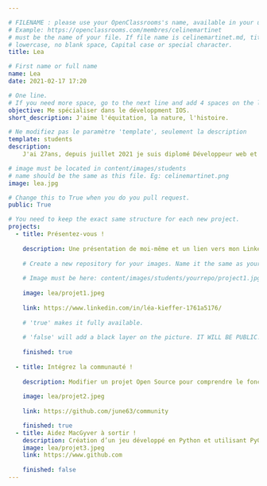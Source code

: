 ```yaml
---

# FILENAME : please use your OpenClassrooms's name, available in your url.
# Example: https://openclassrooms.com/membres/celinemartinet
# must be the name of your file. If file name is celinemartinet.md, title is celinemartinet.
# lowercase, no blank space, Capital case or special character.
title: Lea

# First name or full name
name: Lea
date: 2021-02-17 17:20

# One line.
# If you need more space, go to the next line and add 4 spaces on the left, as in 'description'.
objective: Me spécialiser dans le développment IOS.
short_description: J'aime l'équitation, la nature, l'histoire.

# Ne modifiez pas le paramètre 'template', seulement la description
template: students
description:
    J'ai 27ans, depuis juillet 2021 je suis diplomé Développeur web et web mobile. Ne trouvant pas d'emploi, j'ai décidé de me spécialiser dans le développement d'application IOS.

# image must be located in content/images/students
# name should be the same as this file. Eg: celinemartinet.png
image: lea.jpg

# Change this to True when you do you pull request.
public: True

# You need to keep the exact same structure for each new project.
projects:
  - title: Présentez-vous !
    
    description: Une présentation de moi-même et un lien vers mon LinkedIn.
    
    # Create a new repository for your images. Name it the same as your nickname and profile picture.
    
    # Image must be here: content/images/students/yourrepo/project1.jpg
    
    image: lea/projet1.jpeg
    
    link: https://www.linkedin.com/in/léa-kieffer-1761a5176/
    
    # 'true' makes it fully available.
    
    # 'false' will add a black layer on the picture. IT WILL BE PUBLIC!
    
    finished: true
  
  - title: Intégrez la communauté !
    
    description: Modifier un projet Open Source pour comprendre le fonctionnement de Git, de Github et des pull requests. 
    
    image: lea/projet2.jpeg
    
    link: https://github.com/june63/community

    finished: true
  - title: Aidez MacGyver à sortir !
    description: Création d’un jeu développé en Python et utilisant PyGame.
    image: lea/projet3.jpeg
    link: https://www.github.com
    
    finished: false
---
```

